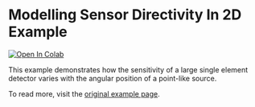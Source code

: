 # Modelling Sensor Directivity In 2D Example

[![Open In Colab](https://colab.research.google.com/assets/colab-badge.svg)](https://colab.research.google.com/github/waltsims/k-wave-python/blob/HEAD/examples/sd_directivity_modelling_2D/sd_directivity_modelling_2D.ipynb)

This example demonstrates how the sensitivity of a large single element detector varies with the angular position of a point-like source.

To read more, visit the [original example page](http://www.k-wave.org/documentation/example_sd_directivity_modelling_2D.php).
